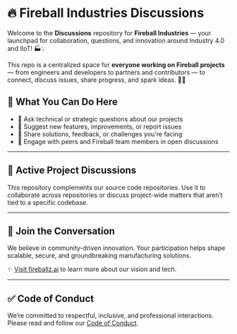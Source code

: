 # 🔥 Fireball Industries Discussions

Welcome to the **Discussions** repository for **Fireball Industries** — your launchpad for collaboration, questions, and innovation around Industry 4.0 and IIoT! 🏭💡

This repo is a centralized space for **everyone working on Fireball projects** — from engineers and developers to partners and contributors — to connect, discuss issues, share progress, and spark ideas. 💬✨

## 💬 What You Can Do Here

- 🧠 Ask technical or strategic questions about our projects
- 📣 Suggest new features, improvements, or report issues
- 🔧 Share solutions, feedback, or challenges you're facing
- 🤝 Engage with peers and Fireball team members in open discussions

---

## 🚀 Active Project Discussions

This repository complements our source code repositories. Use it to collaborate across repositories or discuss project-wide matters that aren’t tied to a specific codebase.

---

## 📢 Join the Conversation

We believe in community-driven innovation. Your participation helps shape scalable, secure, and groundbreaking manufacturing solutions.

✨ [Visit fireballz.ai](https://fireballz.ai) to learn more about our vision and tech.

---

## ✅ Code of Conduct

We’re committed to respectful, inclusive, and professional interactions. Please read and follow our [Code of Conduct](./CODE_OF_CONDUCT.md).

